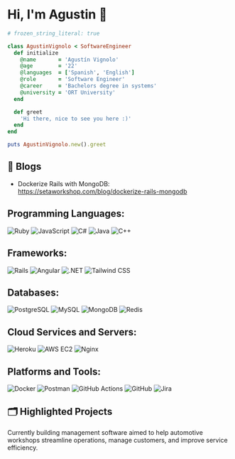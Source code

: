 # Hi, I'm Agustin 👋

```ruby
# frozen_string_literal: true

class AgustinVignolo < SoftwareEngineer
  def initialize
    @name       = 'Agustín Vignolo'
    @age        = '22'
    @languages  = ['Spanish', 'English']
    @role       = 'Software Engineer'
    @career     = 'Bachelors degree in systems'
    @university = 'ORT University'
  end

  def greet
    'Hi there, nice to see you here :)'
  end
end

puts AgustinVignolo.new().greet
```

## 📝 Blogs

- Dockerize Rails with MongoDB: https://setaworkshop.com/blog/dockerize-rails-mongodb

## Programming Languages:
![Ruby](https://img.shields.io/badge/Code-Ruby-informational?style=flat&logo=ruby&logoColor=white&color=6aa6f8)
![JavaScript](https://img.shields.io/badge/Code-JavaScript-informational?style=flat&logo=javascript&logoColor=white&color=6aa6f8)
![C#](https://img.shields.io/badge/Code-C%23-informational?style=flat&logo=csharp&logoColor=white&color=6aa6f8)
![Java](https://img.shields.io/badge/Code-Java-informational?style=flat&logo=java&logoColor=white&color=6aa6f8)
![C++](https://img.shields.io/badge/Code-C%2B%2B-informational?style=flat&logo=c%2B%2B&logoColor=white&color=6aa6f8)

## Frameworks:
![Rails](https://img.shields.io/badge/Framework-RubyOnRails-informational?style=flat&logo=rubyonrails&logoColor=white&color=6aa6f8)
![Angular](https://img.shields.io/badge/Framework-Angular-informational?style=flat&logo=angular&logoColor=white&color=6aa6f8)
![.NET](https://img.shields.io/badge/Framework-.NET-informational?style=flat&logo=dotnet&logoColor=white&color=6aa6f8)
![Tailwind CSS](https://img.shields.io/badge/Framework-TailwindCSS-informational?style=flat&logo=tailwindcss&logoColor=white&color=6aa6f8)

## Databases:
![PostgreSQL](https://img.shields.io/badge/Database-PostgreSQL-informational?style=flat&logo=postgresql&logoColor=white&color=6aa6f8)
![MySQL](https://img.shields.io/badge/Database-MySQL-informational?style=flat&logo=mysql&logoColor=white&color=6aa6f8)
![MongoDB](https://img.shields.io/badge/Database-MongoDB-informational?style=flat&logo=mongodb&logoColor=white&color=6aa6f8)
![Redis](https://img.shields.io/badge/Database-Redis-informational?style=flat&logo=redis&logoColor=white&color=6aa6f8)

## Cloud Services and Servers:
![Heroku](https://img.shields.io/badge/Cloud-Heroku-informational?style=flat&logo=heroku&logoColor=white&color=6aa6f8)
![AWS EC2](https://img.shields.io/badge/Cloud-Amazon%20EC2-informational?style=flat&logo=amazonec2&logoColor=white&color=6aa6f8)
![Nginx](https://img.shields.io/badge/Cloud-Nginx-informational?style=flat&logo=nginx&logoColor=white&color=6aa6f8)

## Platforms and Tools:
![Docker](https://img.shields.io/badge/Platform-Docker-informational?style=flat&logo=docker&logoColor=white&color=6aa6f8)
![Postman](https://img.shields.io/badge/Platform-Postman-informational?style=flat&logo=postman&logoColor=white&color=6aa6f8)
![GitHub Actions](https://img.shields.io/badge/Platform-GitHub%20Actions-informational?style=flat&logo=githubactions&logoColor=white&color=6aa6f8)
![GitHub](https://img.shields.io/badge/Tool-GitHub-informational?style=flat&logo=github&logoColor=white&color=6aa6f8)
![Jira](https://img.shields.io/badge/Tool-Jira-informational?style=flat&logo=jira&logoColor=white&color=6aa6f8)

## 🗂️ Highlighted Projects
Currently building management software aimed to help automotive workshops streamline operations, manage customers, and improve service efficiency.
</a>
